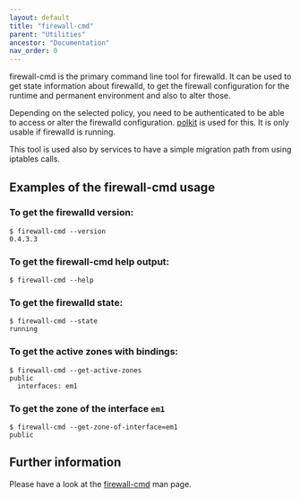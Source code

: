 ```yaml
---
layout: default
title: "firewall-cmd"
parent: "Utilities"
ancestor: "Documentation"
nav_order: 0
---
```


firewall-cmd is the primary command line tool for firewalld. It can be used to
get state information about firewalld, to get the firewall configuration for the runtime and permanent environment and also to alter those.

Depending on the selected policy, you need to be authenticated to be able to access or alter the firewalld configuration. [polkit](http://www.freedesktop.org/wiki/Software/polkit) is used for this. It is only usable if firewalld is running.

This tool is used also by services to have a simple migration path from using iptables calls.

## Examples of the firewall-cmd usage

### To get the firewalld version:

    $ firewall-cmd --version
    0.4.3.3

### To get the firewall-cmd help output:

    $ firewall-cmd --help

### To get the firewalld state:

    $ firewall-cmd --state
    running

### To get the active zones with bindings:

    $ firewall-cmd --get-active-zones
    public
      interfaces: em1

### To get the zone of the interface `em1`

    $ firewall-cmd --get-zone-of-interface=em1
    public

## Further information

Please have a look at the [firewall-cmd](../man-pages/firewall-cmd.html) man page.
